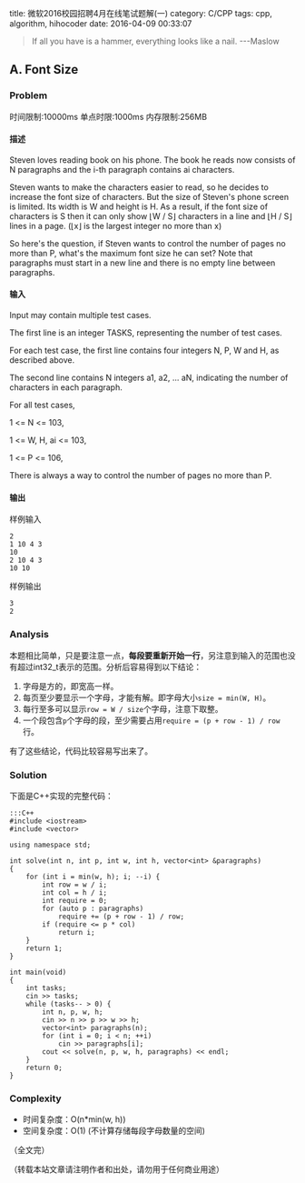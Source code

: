 title: 微软2016校园招聘4月在线笔试题解(一)
category: C/CPP
tags: cpp, algorithm, hihocoder
date: 2016-04-09 00:33:07

> If all you have is a hammer, everything looks like a nail.  ---Maslow

## A. Font Size

### Problem

时间限制:10000ms
单点时限:1000ms
内存限制:256MB

#### 描述
Steven loves reading book on his phone. The book he reads now consists of N paragraphs and the i-th paragraph contains ai characters.


Steven wants to make the characters easier to read, so he decides to increase the font size of characters. But the size of Steven's phone screen is limited. Its width is W and height is H. As a result, if the font size of characters is S then it can only show ⌊W / S⌋ characters in a line and ⌊H / S⌋ lines in a page. (⌊x⌋ is the largest integer no more than x)  


So here's the question, if Steven wants to control the number of pages no more than P, what's the maximum font size he can set? Note that paragraphs must start in a new line and there is no empty line between paragraphs.

#### 输入
Input may contain multiple test cases.

The first line is an integer TASKS, representing the number of test cases.

For each test case, the first line contains four integers N, P, W and H, as described above.

The second line contains N integers a1, a2, ... aN, indicating the number of characters in each paragraph.


For all test cases,

1 <= N <= 103,

1 <= W, H, ai <= 103,

1 <= P <= 106,

There is always a way to control the number of pages no more than P.

#### 输出

样例输入
```
2
1 10 4 3
10
2 10 4 3
10 10
```
样例输出
```
3
2
```

### Analysis

本题相比简单，只是要注意一点，**每段要重新开始一行**，另注意到输入的范围也没有超过int32_t表示的范围。分析后容易得到以下结论：

1. 字母是方的，即宽高一样。
2. 每页至少要显示一个字母，才能有解。即字母大小`size = min(W, H)`。
3. 每行至多可以显示`row = W / size`个字母，注意下取整。
4. 一个段包含`p`个字母的段，至少需要占用`require = (p + row - 1) / row`行。 

有了这些结论，代码比较容易写出来了。

### Solution

下面是C++实现的完整代码：

    :::C++
    #include <iostream>
    #include <vector>

    using namespace std;

    int solve(int n, int p, int w, int h, vector<int> &paragraphs)
    {
        for (int i = min(w, h); i; --i) {
            int row = w / i;
            int col = h / i;
            int require = 0;
            for (auto p : paragraphs)
                require += (p + row - 1) / row;
            if (require <= p * col)
                return i;
        }   
        return 1;
    }

    int main(void)
    {
        int tasks;
        cin >> tasks;
        while (tasks-- > 0) {
            int n, p, w, h;
            cin >> n >> p >> w >> h;
            vector<int> paragraphs(n);
            for (int i = 0; i < n; ++i)
                cin >> paragraphs[i];
            cout << solve(n, p, w, h, paragraphs) << endl;
        }   
        return 0;
    }

### Complexity

* 时间复杂度：O(n*min(w, h))
* 空间复杂度：O(1) (不计算存储每段字母数量的空间)

（全文完）

（转载本站文章请注明作者和出处，请勿用于任何商业用途）
